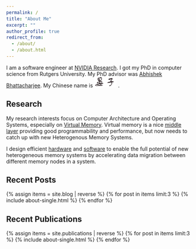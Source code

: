```yaml
---
permalink: /
title: "About Me"
excerpt: ""
author_profile: true
redirect_from:
  - /about/
  - /about.html
---
```

I am a software engineer at [NVIDIA Research](https://research.nvidia.com).
I got my PhD in computer science from Rutgers University. My PhD advisor was
[Abhishek Bhattacharjee](http://www.cs.yale.edu/homes/abhishek/). My Chinese
name is <img src="images/yanzi.png" alt="晏子" style="width:60px;" /> .

## Research

My research interests focus on Computer Architecture and Operating Systems,
especially on [Virtual Memory](https://en.wikipedia.org/wiki/Virtual_memory).
Virtual memory is a nice [middle layer](https://en.wikipedia.org/wiki/Indirection)
providing good programmability and performance, but now needs to catch up with
new Heterogenous Memory Systems.

I design efficient [hardware](/publications/2017-06-24-ISCA-2017) and
[software](https://lwn.net/Articles/728154/) to enable the full potential of
new heterogeneous memory systems by accelerating data migration between
different memory nodes in a system.

## Recent Posts

{% assign items = site.blog | reverse %}
{% for post in items limit:3 %}
  {% include about-single.html %}
{% endfor %}

## Recent Publications

{% assign items = site.publications | reverse %}
{% for post in items limit:3 %}
  {% include about-single.html %}
{% endfor %}
